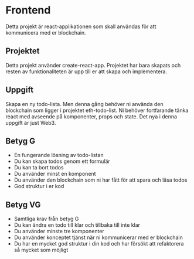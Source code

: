 # Frontend

Detta projekt är react-applikationen som skall användas för att kommunicera med er blockchain.

## Projektet

Detta projekt använder create-react-app. Projektet har bara skapats och resten av funktionaliteten är upp till er att skapa och implementera.

## Uppgift

Skapa en ny todo-lista. Men denna gång behöver ni använda den blockchain som ligger i projektet eth-todo-list. Ni behöver fortfarande tänka react med avseende på komponenter, props och state. Det nya i denna uppgift är just Web3.

## Betyg G

- En fungerande lösning av todo-listan
- Du kan skapa todos genom ett formulär
- Du kan ta bort todos
- Du använder minst en komponent
- Du använder den blockchain som ni har fått för att spara och läsa todos
- God struktur i er kod

## Betyg VG

- Samtliga krav från betyg G
- Du kan ändra en todo till klar och tillbaka till inte klar
- Du använder minste tre komponenter
- Du använder konceptet tjänst när ni kommunicerar med er blockchain
- Du har en mycket god struktur i din kod och har försökt att refaktorera så mycket som möjligt
